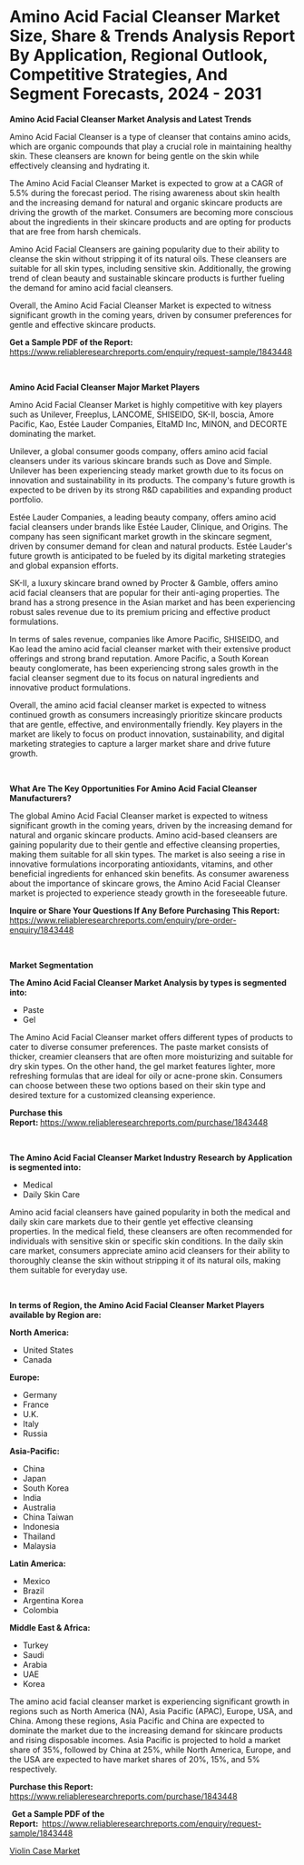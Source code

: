 <p><h1>Amino Acid Facial Cleanser Market Size, Share & Trends Analysis Report By Application, Regional Outlook, Competitive Strategies, And Segment Forecasts, 2024 - 2031</h1></p><p><strong>Amino Acid Facial Cleanser Market Analysis and Latest Trends</strong></p>
<p><p>Amino Acid Facial Cleanser is a type of cleanser that contains amino acids, which are organic compounds that play a crucial role in maintaining healthy skin. These cleansers are known for being gentle on the skin while effectively cleansing and hydrating it.</p><p>The Amino Acid Facial Cleanser Market is expected to grow at a CAGR of 5.5% during the forecast period. The rising awareness about skin health and the increasing demand for natural and organic skincare products are driving the growth of the market. Consumers are becoming more conscious about the ingredients in their skincare products and are opting for products that are free from harsh chemicals.</p><p>Amino Acid Facial Cleansers are gaining popularity due to their ability to cleanse the skin without stripping it of its natural oils. These cleansers are suitable for all skin types, including sensitive skin. Additionally, the growing trend of clean beauty and sustainable skincare products is further fueling the demand for amino acid facial cleansers.</p><p>Overall, the Amino Acid Facial Cleanser Market is expected to witness significant growth in the coming years, driven by consumer preferences for gentle and effective skincare products.</p></p>
<p><strong>Get a Sample PDF of the Report:&nbsp;</strong> <a href="https://www.reliableresearchreports.com/enquiry/request-sample/1843448">https://www.reliableresearchreports.com/enquiry/request-sample/1843448</a></p>
<p>&nbsp;</p>
<p><strong>Amino Acid Facial Cleanser Major Market Players</strong></p>
<p><p>Amino Acid Facial Cleanser Market is highly competitive with key players such as Unilever, Freeplus, LANCOME, SHISEIDO, SK-II, boscia, Amore Pacific, Kao, Estée Lauder Companies, EltaMD Inc, MINON, and DECORTE dominating the market.</p><p>Unilever, a global consumer goods company, offers amino acid facial cleansers under its various skincare brands such as Dove and Simple. Unilever has been experiencing steady market growth due to its focus on innovation and sustainability in its products. The company's future growth is expected to be driven by its strong R&D capabilities and expanding product portfolio.</p><p>Estée Lauder Companies, a leading beauty company, offers amino acid facial cleansers under brands like Estée Lauder, Clinique, and Origins. The company has seen significant market growth in the skincare segment, driven by consumer demand for clean and natural products. Estée Lauder's future growth is anticipated to be fueled by its digital marketing strategies and global expansion efforts.</p><p>SK-II, a luxury skincare brand owned by Procter & Gamble, offers amino acid facial cleansers that are popular for their anti-aging properties. The brand has a strong presence in the Asian market and has been experiencing robust sales revenue due to its premium pricing and effective product formulations.</p><p>In terms of sales revenue, companies like Amore Pacific, SHISEIDO, and Kao lead the amino acid facial cleanser market with their extensive product offerings and strong brand reputation. Amore Pacific, a South Korean beauty conglomerate, has been experiencing strong sales growth in the facial cleanser segment due to its focus on natural ingredients and innovative product formulations.</p><p>Overall, the amino acid facial cleanser market is expected to witness continued growth as consumers increasingly prioritize skincare products that are gentle, effective, and environmentally friendly. Key players in the market are likely to focus on product innovation, sustainability, and digital marketing strategies to capture a larger market share and drive future growth.</p></p>
<p>&nbsp;</p>
<p><strong>What Are The Key Opportunities For Amino Acid Facial Cleanser Manufacturers?</strong></p>
<p><p>The global Amino Acid Facial Cleanser market is expected to witness significant growth in the coming years, driven by the increasing demand for natural and organic skincare products. Amino acid-based cleansers are gaining popularity due to their gentle and effective cleansing properties, making them suitable for all skin types. The market is also seeing a rise in innovative formulations incorporating antioxidants, vitamins, and other beneficial ingredients for enhanced skin benefits. As consumer awareness about the importance of skincare grows, the Amino Acid Facial Cleanser market is projected to experience steady growth in the foreseeable future.</p></p>
<p><strong>Inquire or Share Your Questions If Any Before Purchasing This Report:</strong> <a href="https://www.reliableresearchreports.com/enquiry/pre-order-enquiry/1843448">https://www.reliableresearchreports.com/enquiry/pre-order-enquiry/1843448</a></p>
<p>&nbsp;</p>
<p><strong>Market Segmentation</strong></p>
<p><strong>The Amino Acid Facial Cleanser Market Analysis by types is segmented into:</strong></p>
<p><ul><li>Paste</li><li>Gel</li></ul></p>
<p><p>The Amino Acid Facial Cleanser market offers different types of products to cater to diverse consumer preferences. The paste market consists of thicker, creamier cleansers that are often more moisturizing and suitable for dry skin types. On the other hand, the gel market features lighter, more refreshing formulas that are ideal for oily or acne-prone skin. Consumers can choose between these two options based on their skin type and desired texture for a customized cleansing experience.</p></p>
<p><strong>Purchase this Report:&nbsp;</strong><a href="https://www.reliableresearchreports.com/purchase/1843448">https://www.reliableresearchreports.com/purchase/1843448</a></p>
<p>&nbsp;</p>
<p><strong>The Amino Acid Facial Cleanser Market Industry Research by Application is segmented into:</strong></p>
<p><ul><li>Medical</li><li>Daily Skin Care</li></ul></p>
<p><p>Amino acid facial cleansers have gained popularity in both the medical and daily skin care markets due to their gentle yet effective cleansing properties. In the medical field, these cleansers are often recommended for individuals with sensitive skin or specific skin conditions. In the daily skin care market, consumers appreciate amino acid cleansers for their ability to thoroughly cleanse the skin without stripping it of its natural oils, making them suitable for everyday use.</p></p>
<p>&nbsp;</p>
<p><strong>In terms of Region, the Amino Acid Facial Cleanser Market Players available by Region are:</strong></p>
<p>
    <p> <strong> North America: </strong>
        <ul>
            <li>United States</li>
            <li>Canada</li>
        </ul>
        </p> 
    <p> <strong> Europe: </strong>
        <ul>
            <li>Germany</li>
            <li>France</li>
            <li>U.K.</li>
            <li>Italy</li>
            <li>Russia</li>
        </ul>
        </p> 
    <p> <strong> Asia-Pacific: </strong>
        <ul>
            <li>China</li>
            <li>Japan</li>
            <li>South Korea</li>
            <li>India</li>
            <li>Australia</li>
            <li>China Taiwan</li>
            <li>Indonesia</li>
            <li>Thailand</li>
            <li>Malaysia</li>
        </ul>
        </p> 
    <p> <strong> Latin America: </strong>
        <ul>
            <li>Mexico</li>
            <li>Brazil</li>
            <li>Argentina Korea</li>
            <li>Colombia</li>
        </ul>
        </p> 
    <p> <strong> Middle East & Africa: </strong>
        <ul>
            <li>Turkey</li>
            <li>Saudi</li>
            <li>Arabia</li>
            <li>UAE</li>
            <li>Korea</li>
        </ul>
    </p>
    </p>
<p><p>The amino acid facial cleanser market is experiencing significant growth in regions such as North America (NA), Asia Pacific (APAC), Europe, USA, and China. Among these regions, Asia Pacific and China are expected to dominate the market due to the increasing demand for skincare products and rising disposable incomes. Asia Pacific is projected to hold a market share of 35%, followed by China at 25%, while North America, Europe, and the USA are expected to have market shares of 20%, 15%, and 5% respectively.</p></p>
<p><strong>Purchase this Report: </strong><a href="https://www.reliableresearchreports.com/purchase/1843448">https://www.reliableresearchreports.com/purchase/1843448</a></p>
<p>&nbsp;<strong>Get a Sample PDF of the Report:&nbsp;&nbsp;</strong><a href="https://www.reliableresearchreports.com/enquiry/request-sample/1843448">https://www.reliableresearchreports.com/enquiry/request-sample/1843448</a></p>
<p><strong></strong></p>
<p><p><a href="https://github.com/ashepherd82/Market-Research-Report-List-3/blob/main/violin-case-market.md">Violin Case Market</a></p></p>